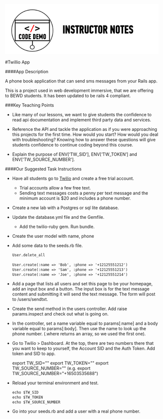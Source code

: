 ![Code Demo Notes](../assets/ICL_icons/instr_code_demo.png)

#Twillio App

####App Description

A phone book application that can send sms messages from your Rails app.

This is a project used in web development immersive, that we are offering to BEWD students. It has been updated to be rails 4 compliant.


###Key Teaching Points

*	Like many of our lessons, we want to give students the confidence to read api documentation and implement third party data and services.

*	Reference the API and tackle the application as if you were approaching this projects for the first time. How would you start? How would you deal with troubleshooting? Knowing how to answer these questions will give students confidence to continue coding beyond this course.

*	Explain the purpose of ENV[‘TW_SID’], ENV[‘TW_TOKEN’] and ENV['TW_SOURCE_NUMBER'].


####Our Suggested Task Instructions

*	Have all students go to [Twilio](https://www.twilio.com/user/account) and create a free trial account.
	*	Trial accounts allow a few free text.
	*	Sending text messages costs a penny per text message and the minimum account is $20 and includes a phone number.

*	Create a new lab with a Postgres or sql lite database.

*	Update the database.yml file and the Gemfile.

	*	Add the twilio-ruby gem. Run bundle.

*	Create the user model with name, phone

*	Add some data to the seeds.rb file.

		User.delete_all

		User.create(:name => 'Bob', :phone => '+12125551212')
		User.create(:name => 'Sam', :phone => '+12125551213')
		User.create(:name => 'Joe', :phone => '+12125551214')

*	Add a page that lists all users and set this page to be your homepage, add an input box and a button. The input box is for the text message content and submitting it will send the text message. The form will post to /users/sendtxt.


*	Create the send method in the users controller. Add raise params.inspect and check out what is going on.


*	In the controller, set a name variable equal to params[:name] and a body variable equal to params[:body]. Then use the name to look up the phone number. (.where returns an array, so we used the first one).


*	Go to Twilio > Dashboard. At the top, there are two numbers there that you want to keep to yourself, the Account SID and the Auth Token. Add token and SID to app.

	export TW_SID="<Twilio Account SID>"
	export TW_TOKEN="<Twilio Auth Token>"
	export TW_SOURCE_NUMBER="<Twilio Number>" (e.g. export TW_SOURCE_NUMBER="+16503535688")

*	Reload your terminal environment and test.

		echo $TW_SID
		echo $TW_TOKEN
		echo $TW_SOURCE_NUMBER

*	Go into your seeds.rb and add a user with a real phone number.






